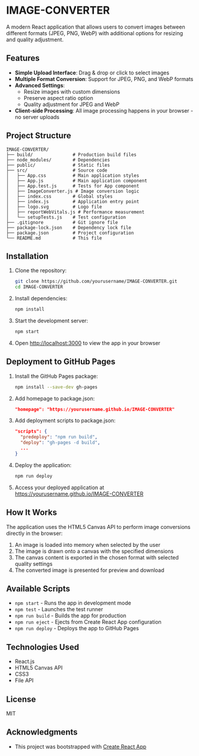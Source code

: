 # IMAGE-CONVERTER

A modern React application that allows users to convert images between different formats (JPEG, PNG, WebP) with additional options for resizing and quality adjustment.

## Features

- **Simple Upload Interface**: Drag & drop or click to select images
- **Multiple Format Conversion**: Support for JPEG, PNG, and WebP formats
- **Advanced Settings**:
  - Resize images with custom dimensions
  - Preserve aspect ratio option
  - Quality adjustment for JPEG and WebP
- **Client-side Processing**: All image processing happens in your browser - no server uploads

## Project Structure

```
IMAGE-CONVERTER/
├── build/               # Production build files
├── node_modules/        # Dependencies
├── public/              # Static files
├── src/                 # Source code
│   ├── App.css          # Main application styles
│   ├── App.js           # Main application component
│   ├── App.test.js      # Tests for App component
│   ├── ImageConverter.js # Image conversion logic
│   ├── index.css        # Global styles
│   ├── index.js         # Application entry point
│   ├── logo.svg         # Logo file
│   ├── reportWebVitals.js # Performance measurement
│   └── setupTests.js    # Test configuration
├── .gitignore           # Git ignore file
├── package-lock.json    # Dependency lock file
├── package.json         # Project configuration
└── README.md            # This file
```

## Installation

1. Clone the repository:
   ```bash
   git clone https://github.com/yourusername/IMAGE-CONVERTER.git
   cd IMAGE-CONVERTER
   ```

2. Install dependencies:
   ```bash
   npm install
   ```

3. Start the development server:
   ```bash
   npm start
   ```

4. Open [http://localhost:3000](http://localhost:3000) to view the app in your browser

## Deployment to GitHub Pages

1. Install the GitHub Pages package:
   ```bash
   npm install --save-dev gh-pages
   ```

2. Add homepage to package.json:
   ```json
   "homepage": "https://yourusername.github.io/IMAGE-CONVERTER"
   ```

3. Add deployment scripts to package.json:
   ```json
   "scripts": {
     "predeploy": "npm run build",
     "deploy": "gh-pages -d build",
     ...
   }
   ```

4. Deploy the application:
   ```bash
   npm run deploy
   ```

5. Access your deployed application at https://yourusername.github.io/IMAGE-CONVERTER

## How It Works

The application uses the HTML5 Canvas API to perform image conversions directly in the browser:

1. An image is loaded into memory when selected by the user
2. The image is drawn onto a canvas with the specified dimensions
3. The canvas content is exported in the chosen format with selected quality settings
4. The converted image is presented for preview and download

## Available Scripts

- `npm start` - Runs the app in development mode
- `npm test` - Launches the test runner
- `npm run build` - Builds the app for production
- `npm run eject` - Ejects from Create React App configuration
- `npm run deploy` - Deploys the app to GitHub Pages

## Technologies Used

- React.js
- HTML5 Canvas API
- CSS3
- File API

## License

MIT

## Acknowledgments

- This project was bootstrapped with [Create React App](https://github.com/facebook/create-react-app)